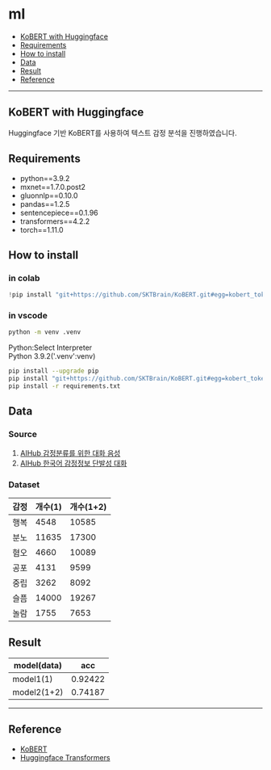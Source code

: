 # ml

<!-- code_chunk_output -->

- [KoBERT with Huggingface](#kobert-with-huggingface)
- [Requirements](#requirements)
- [How to install](#how-to-install)
- [Data](#data)
- [Result](#result)
- [Reference](#reference)

<!-- /code_chunk_output -->

---

## KoBERT with Huggingface

Huggingface 기반 KoBERT를 사용하여 텍스트 감정 분석을 진행하였습니다.

## Requirements

- python==3.9.2
- mxnet==1.7.0.post2
- gluonnlp==0.10.0
- pandas==1.2.5
- sentencepiece==0.1.96
- transformers==4.2.2
- torch==1.11.0

## How to install

### in colab

```python
!pip install "git+https://github.com/SKTBrain/KoBERT.git#egg=kobert_tokenizer&subdirectory=kobert_hf"
```

### in vscode

```sh
python -m venv .venv
```

Python:Select Interpreter</br>
Python 3.9.2('.venv':venv)

```sh
pip install --upgrade pip
pip install "git+https://github.com/SKTBrain/KoBERT.git#egg=kobert_tokenizer&subdirectory=kobert_hf"
pip install -r requirements.txt
```

## Data

### Source

1. [AIHub 감정분류를 위한 대화 음성](https://aihub.or.kr/opendata/keti-data/recognition-laguage/KETI-02-002)
2. [AIHub 한국어 감정정보 단발성 대화](https://aihub.or.kr/opendata/keti-data/recognition-laguage/KETI-02-009)

### Dataset

| 감정 | 개수(1) | 개수(1+2) |
| ---- | ------- | --------- |
| 행복 | 4548    | 10585     |
| 분노 | 11635   | 17300     |
| 혐오 | 4660    | 10089     |
| 공포 | 4131    | 9599      |
| 중립 | 3262    | 8092      |
| 슬픔 | 14000   | 19267     |
| 놀람 | 1755    | 7653      |

## Result

| model(data) | acc     |
| ----------- | ------- |
| model1(1)   | 0.92422 |
| model2(1+2) | 0.74187 |

---

## Reference

- [KoBERT](https://github.com/SKTBrain/KoBERT)
- [Huggingface Transformers](https://github.com/huggingface/transformers)
